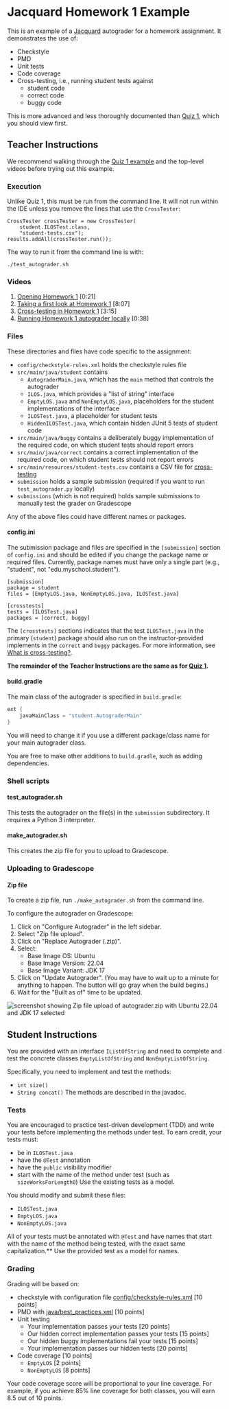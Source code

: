 # Jacquard Homework 1 Example

This is an example of a [Jacquard](https://github.com/espertus/jacquard)
autograder for a homework assignment. It demonstrates the use of:

* Checkstyle
* PMD
* Unit tests
* Code coverage
* Cross-testing, i.e., running student tests against
    * student code
    * correct code
    * buggy code
 
This is more advanced and less thoroughly documented than [Quiz 1](../quiz1/README.md), which you should
view first.

## Teacher Instructions

We recommend walking through the [Quiz 1 example](../quiz1/README.md) and the top-level
videos before trying out this example.

### Execution

Unlike Quiz 1, this must be run from the command line. It will not run within the IDE unless you remove the lines that use the `CrossTester`:
```
CrossTester crossTester = new CrossTester(
    student.ILOSTest.class,
    "student-tests.csv");
results.addAll(crossTester.run());
```
The way to run it from the command line is with:
```
./test_autograder.sh
```

### Videos

1. [Opening Homework 1](https://northeastern.hosted.panopto.com/Panopto/Pages/Viewer.aspx?id=b6ecb9d2-9a9b-4485-b394-b06a01300872) [0:21]
2. [Taking a first look at Homework 1](https://northeastern.hosted.panopto.com/Panopto/Pages/Viewer.aspx?id=ba36573d-dd4a-493d-8b3d-b06a0181c9ff) [8:07]
3. [Cross-testing in Homework 1](https://northeastern.hosted.panopto.com/Panopto/Pages/Viewer.aspx?id=165ca9fa-98eb-4f0f-8841-b069013430c5) [3:15]
4. [Running Homework 1 autograder locally](https://northeastern.hosted.panopto.com/Panopto/Pages/Viewer.aspx?id=2f5efb35-fdc7-4bfa-a531-b09f015d8f06) [0:38]

### Files

These directories and files have code specific to the assignment:

* `config/checkstyle-rules.xml` holds the checkstyle rules file
* `src/main/java/student` contains
    * `AutograderMain.java`, which has the `main` method that controls the autograder
    * `ILOS.java`, which provides a "list of string" interface
    * `EmptyLOS.java` and `NonEmptyLOS.java`, placeholders for the student
      implementations of the interface
    * `ILOSTest.java`, a placeholder for student tests
    * `HiddenILOSTest.java`, which contain hidden JUnit 5 tests of student code
* `src/main/java/buggy` contains a deliberately buggy implementation of the
  required code, on which student tests should report errors
* `src/main/java/correct` contains a correct implementation of the required
  code, on which student tests should not report errors
* `src/main/resources/student-tests.csv` contains a CSV file for [cross-testing](https://github.com/espertus/jacquard-examples/blob/main/README.md#what-is-cross-testing)
* `submission` holds a sample submission (required if you want to run
  `test_autograder.py` locally)
* `submissions` (which is not required) holds sample submissions to manually
  test the grader on Gradescope

Any of the above files could have different names or packages.

#### config.ini

The submission package and files are specified in the `[submission]` section of
`config.ini` and should be edited if you change the package name or required
files. Currently, package names must have only a single part (e.g., "student",
not "edu.myschool.student").

```
[submission]
package = student
files = [EmptyLOS.java, NonEmptyLOS.java, ILOSTest.java]

[crosstests]
tests = [ILOSTest.java]
packages = [correct, buggy]
```

The `[crosstests]` sections indicates that the test `ILOSTest.java` in the
primary (`student`) package should also run on the instructor-provided
implements in the `correct` and `buggy` packages. For more information, see
[What is cross-testing?](https://github.com/espertus/jacquard-examples/blob/main/README.md#what-is-cross-testing).

**The remainder of the Teacher Instructions are the same as
for [Quiz 1](../quiz1).**

#### build.gradle

The main class of the autograder is specified in `build.gradle`:

```groovy
ext {
    javaMainClass = "student.AutograderMain"
}
```

You will need to change it if you use a different package/class name for
your main autograder class.

You are free to make other additions to `build.gradle`, such as adding
dependencies.

### Shell scripts

#### test_autograder.sh

This tests the autograder on the file(s) in the `submission` subdirectory.
It requires a Python 3 interpreter.

#### make_autograder.sh

This creates the zip file for you to upload to Gradescope.

### Uploading to Gradescope

#### Zip file

To create a zip file, run `./make_autograder.sh` from the command line.

To configure the autograder on Gradescope:

1. Click on "Configure Autograder" in the left sidebar.
2. Select "Zip file upload".
3. Click on "Replace Autograder (.zip)".
4. Select:
    * Base Image OS: Ubuntu
    * Base Image Version: 22.04
    * Base Image Variant: JDK 17
5. Click on "Update Autograder". (You may have to wait up to a minute for
   anything to happen. The button will go gray when the build begins.)
6. Wait for the "Built as of" time to be updated.

![screenshot showing Zip file upload of autograder.zip with Ubuntu 22.04 and
JDK 17 selected](../images/configure-autograder.png)

## Student Instructions

You are provided with an interface `IListOfString` and need to complete and
test the concrete classes `EmptyListOfString` and `NonEmptyListOfString`.

Specifically, you need to implement and test the methods:

* `int size()`
* `String concat()`
  The methods are described in the javadoc.

### Tests

You are encouraged to practice test-driven development (TDD) and write
your tests before implementing the methods under test. To earn credit,
your tests must:

* be in `ILOSTest.java`
* have the `@Test` annotation
* have the `public` visibility modifier
* start with the name of the method under test (such
  as `sizeWorksForLength0`)
  Use the existing tests as a model.

You should modify and submit these files:

* `ILOSTest.java`
* `EmptyLOS.java`
* `NonEmptyLOS.java`

All of your tests must be annotated with `@Test` and have names that start
with the name of the method being tested, with the exact same capitalization.**
Use the provided test as a model for names.

### Grading

Grading will be based on:

* checkstyle with configuration
  file [config/checkstyle-rules.xml](config/checkstyle-rules.xml) [10 points]
* PMD
  with [java/best_practices.xml](https://docs.pmd-code.org/latest/pmd_rules_java_bestpractices.html) [10 points]
* Unit testing
    * Your implementation passes your tests [20 points]
    * Our hidden correct implementation passes your tests [15 points]
    * Our hidden buggy implementations fail your tests [15 points]
    * Your implementation passes our hidden tests [20 points]
* Code coverage [10 points]
    * `EmptyLOS` [2 points]
    * `NonEmptyLOS` [8 points]

Your code coverage score will be proportional to your line coverage.
For example, if you achieve 85% line coverage for both classes, you will earn
8.5 out of 10 points.
